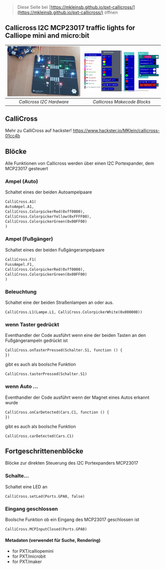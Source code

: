 
> Diese Seite bei [https://mkleinsb.github.io/pxt-callicross/](https://mkleinsb.github.io/pxt-callicross/) öffnen

## Callicross I2C MCP23017 traffic lights for Calliope mini and micro:bit

| ![Callicross](https://github.com/MKleinSB/pxt-callicross/blob/master/callicross1.jpg "CalliCross & Calliope") | ![Blocks](https://github.com/MKleinSB/pxt-callicross/blob/master/callicross2.jpg "Blocks") |
| :----------------------------------------------------------------------------------------------: | :----------------------------------------------------------------------------------------------------: |
|                                            _Callicross I2C Hardware_                                            |                                   _Callicross Makecode Blocks_                                   |

## CalliCross
Mehr zu CalliCross auf hackster! https://www.hackster.io/MKlein/callicross-01cc4b

## Blöcke 
Alle Funktionen von Callicross werden über einen I2C Portexpander, dem MCP23017 gesteuert

### Ampel (Auto)

Schaltet eines der beiden Autoampelpaare

```sig
CalliCross.A1(
AutoAmpel.A1,
CalliCross.ColorpickerRed(0xff0000),
CalliCross.ColorpickerYellow(0xFFFF00),
CalliCross.ColorpickerGreen(0x00FF00)
)
```
### Ampel (Fußgänger)

Schaltet eines der beiden Fußgängerampelpaare

```sig
CalliCross.F1(
FussAmpel.F1,
CalliCross.ColorpickerRed(0xff0000),
CalliCross.ColorpickerGreen(0x00FF00)
)
```
### Beleuchtung

Schaltet eine der beiden Straßenlampen an oder aus.

```sig
CalliCross.L1(Lampe.L1, CalliCross.ColorpickerWhite(0x000000))
```
### wenn Taster gedrückt
Eventhandler der Code ausführt wenn eine der beiden Tasten an den Fußgängerampeln gedrückt ist

```sig
CalliCross.onTasterPressed(Schalter.S1, function () {
})
```

gibt es auch als boolsche Funktion
```sig
CalliCross.tasterPressed(Schalter.S1)
```

### wenn Auto ...

Eventhandler der Code ausführt wenn der Magnet eines Autos erkannt wurde

```sig
CalliCross.onCarDetected(Cars.C1, function () {
})
```

gibt es auch als boolsche Funktion
```sig
CalliCross.carDetected(Cars.C1)
```

## Fortgeschrittenenblöcke 
Blöcke zur direkten Steuerung des I2C Portexpanders MCP23017

### Schalte...

Schaltet eine LED an

```sig
CalliCross.setLed(Ports.GPA0, false)
```
### Eingang geschlossen

Boolsche Funktion ob ein Eingang des MCP23017 geschlossen ist

```sig
CalliCross.MCPInputClosed(Ports.GPA0)
```


#### Metadaten  (verwendet für Suche, Rendering)

* for PXT/calliopemini
* for PXT/microbit
* for PXT/maker
<script src="https://makecode.com/gh-pages-embed.js"></script><script>makeCodeRender("{{ site.makecode.home_url }}", "{{ site.github.owner_name }}/{{ site.github.repository_name }}");</script>
